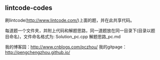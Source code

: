 lintcode-codes
--------------

刷lintcode(http://www.lintcode.com/)上面的题，并在此共享代码。

每道题一个文件夹，并附上代码和解题思路，同一道题放在同一目录下(目录以题目命名)，文件命名格式为:
Solution_pc.cpp
解题思路_pc.md

我的博客园：http://www.cnblogs.com/pczhou/
我的gitpage：http://pengchengzhou.github.io/